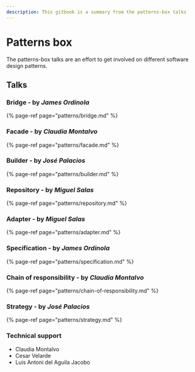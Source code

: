 ```yaml
---
description: This gitbook is a summary from the patterns-box talks
---
```


# Patterns box

The patterns-box talks are an effort to get involved on different software design patterns.

## Talks

### Bridge - by _James Ordinola_

{% page-ref page="patterns/bridge.md" %}

### Facade - by _Claudia Montalvo_

{% page-ref page="patterns/facade.md" %}

### Builder - by _José Palacios_

{% page-ref page="patterns/builder.md" %}

### Repository - by _Miguel Salas_

{% page-ref page="patterns/repository.md" %}

### Adapter - by _Miguel Salas_

{% page-ref page="patterns/adapter.md" %}

### Specification - by _James Ordinola_

{% page-ref page="patterns/specification.md" %}

### Chain of responsibility - by _Claudia Montalvo_

{% page-ref page="patterns/chain-of-responsibility.md" %}

### Strategy - by _José Palacios_

{% page-ref page="patterns/strategy.md" %}

### Technical support

* Claudia Montalvo
* Cesar Velarde
* Luis Antoni del Aguila Jacobo

